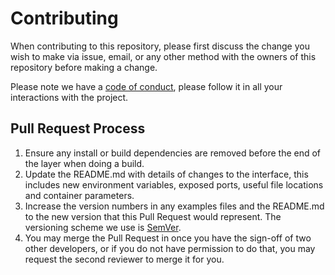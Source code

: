 # Contributing

When contributing to this repository, please first discuss the change you wish to make via issue,
email, or any other method with the owners of this repository before making a change.

Please note we have a [code of conduct](CODE_OF_CONDUCT.md), please follow it in all your interactions with the project.

## Pull Request Process

1. Ensure any install or build dependencies are removed before the end of the layer when doing a
    build.
2. Update the README.md with details of changes to the interface, this includes new environment
    variables, exposed ports, useful file locations and container parameters.
3. Increase the version numbers in any examples files and the README.md to the new version that this Pull Request would represent. The versioning scheme we use is
   [SemVer](http://semver.org/v2.0.0.html).
4. You may merge the Pull Request in once you have the sign-off of two other developers, or if you
    do not have permission to do that, you may request the second reviewer to merge it for you.
